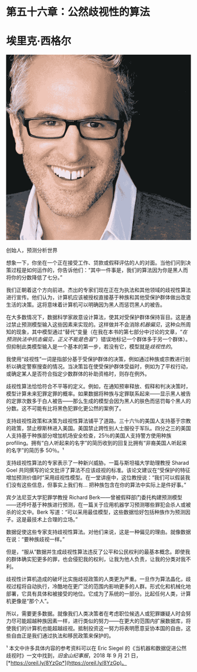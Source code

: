 # 第五十六章：公然歧视性的算法

# 埃里克·西格尔

![](img/Eric_Siegel.png)

创始人，预测分析世界

想象一下，你坐在一个正在接受工作、贷款或假释评估的人的对面。当他们问到决策过程是如何运作的，你告诉他们：“其中一件事是，我们的算法因为你是黑人而将你的分数降低了七分。”

我们正朝着这个方向前进。杰出的专家们现在正在为执法和其他领域的歧视性算法进行宣传。他们认为，计算机应该被授权直接基于种族和其他受保护群体做出改变生活的决策。这将意味着计算机可以明确因为黑人而惩罚黑人的被告。

在大多数情况下，数据科学家故意设计算法，使其对受保护群体保持盲目。这是通过禁止预测模型输入这些因素来实现的。这样做并不会消除*机器偏见*，这种众所周知的现象，其中模型通过“替代”变量（在我在本书的第七部分中讨论的文章，“*在预测执法中抗击偏见，正义不能是色盲*”）错误地标记一个群体多于另一个群体）。但抑制此类模型输入是一个基本的第一步，若没有它，模型就是*歧视性的*。

我使用“歧视性”一词是指部分基于受保护群体的决策，例如通过种族或宗教进行剖析以确定警察搜查的情况。当决策旨在使受保护群体受益时，例如为了平权行动，或确定某人是否符合指定少数群体的补助资格时，则存在例外。

歧视性算法恰恰符合不平等的定义。例如，在通知预审释放、假释和判决决策时，模型计算未来犯罪定罪的概率。如果数据将种族与定罪联系起来——显示黑人被告的定罪次数多于白人被告——那么生成的模型会因为黑人的肤色而惩罚每个黑人的分数。这不可能有比将黑色犯罪化更公然的案例了。

支持歧视性政策和决策为歧视性算法铺平了道路。三十六％的美国人支持基于宗教的政策，禁止穆斯林进入美国。美国禁止跨性别人士服役于军队。四分之三的美国人支持基于种族部分增加机场安全检查，25％的美国人支持警方使用种族 profiling。拥有“白人听起来的名字”的简历收到的回复比拥有“非裔美国人听起来的名字”的简历多 50％。¹

支持歧视性算法的专家表示了一种新兴威胁。一篇与斯坦福大学助理教授 Sharad Goel 共同撰写的论文批评了算法不应该歧视的标准。该论文建议在“受保护的特征增加预测价值时”采用歧视性模型。在一堂讲座中，这位教授说：“我们可以假装我们没有这些信息，但事实上我们有... 把种族包含在你的算法中实际上是件好事。”

宾夕法尼亚大学犯罪学教授 Richard Berk——曾被假释部门委托构建预测模型——还呼吁基于种族进行预测，在一篇关于应用机器学习预测哪些罪犯会杀人或被杀的论文中。Berk 写道：“可以采用最佳模型，这些数据恰好包括种族作为预测因子。这是最技术上合理的立场。”

数据促使这些专家支持歧视性算法。对他们来说，这是一种偏见的理由。就像数据在说：“要种族歧视一样。”

但是，“服从”数据并生成歧视性算法违反了公平和公民权利的最基本概念。即使我的群体确实犯更多的罪，也会侵犯我的权利，让我为他人负责，让我的分类对我不利。

歧视性计算机造成的破坏比实施歧视政策的人类更为严重。一旦作为算法晶化，歧视过程将自动执行，冷酷地在更广泛的范围内影响更多的人群。形式化和机械化地部署，它具有具体和被接受的地位。它成为了系统的一部分。比起任何人类，计算机更像是“那个人”。

所以，需要更多数据。就像我们人类决策者在考虑职位候选人或犯罪嫌疑人时会努力尽可能超越种族因素一样，进行类似的努力——在更大的范围内扩展数据库，将使我们的计算机也能超越歧视。抵制投资这一努力将表明愿意妥协本国的自由，这些自由正是我们通过执法和移民政策来保护的。

¹ 本文中许多具体内容的参考资料可以在 Eric Siegel 的《当机器和数据促进公然歧视时》一文中找到，*旧金山纪事报*，2018 年 9 月 21 日，[*https://oreil.ly/8YzGp*](https://oreil.ly/8YzGp)。
